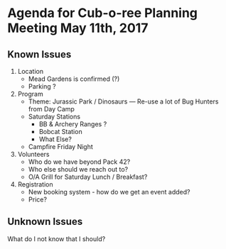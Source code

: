 # Agenda for Cub-o-ree Planning Meeting May 11th, 2017

## Known Issues

1. Location
    * Mead Gardens is confirmed (?)
    * Parking ?
2. Program
    * Theme: Jurassic Park / Dinosaurs — Re-use a lot of Bug Hunters from Day Camp
    * Saturday Stations
        * BB & Archery Ranges ?
        * Bobcat Station
        * What Else?
    * Campfire Friday Night
3. Volunteers
    * Who do we have beyond Pack 42?
    * Who else should we reach out to?
    * O/A Grill for Saturday Lunch / Breakfast?
4. Registration
    * New booking system - how do we get an event added?
    * Price?

## Unknown Issues

What do I not know that I should?

